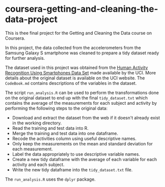# coursera-getting-and-cleaning-the-data-project
This is thee final project for the Getting and Cleaning the Data course on Coursera.

In this project, the data collected from the accelerometers from the Samsung Galaxy S smartphone was cleaned to prepare a tidy dataset ready for further analysis.

The dataset used in this project was obtained from the [Human Activity Recognition Using Smartphones Data Set](http://archive.ics.uci.edu/ml/datasets/Human+Activity+Recognition+Using+Smartphones#) made available by the UCI. More details about the original dataset is available on the UCI website. The `CodeBook.md` contains descriptions of the variables in the dataset.

The script `run_analysis.R` can be used to perform the transformations done on the original dataset to end up with the final `tidy_dataset.txt` which contains the average of the measurements for each subject and activity by performing the following steps to the original data:
- Download and extract the dataset from the web if it doesn't already exist in the working directory.
- Read the training and test data into R.
- Merge the training and test data into one dataframe.
- Recode the activities column using useful descriptive names.
- Only keep the measurements on the mean and standard deviation for each measurement.
- Label the data appropriately to use descriptive variable names.
- Create a new tidy dataframe with the average of each variable for each activity and each subject.
- Write the new tidy dataframe into the `tidy_dataset.txt` file.

The `run_analysis.R` uses the `dplyr` package. 
